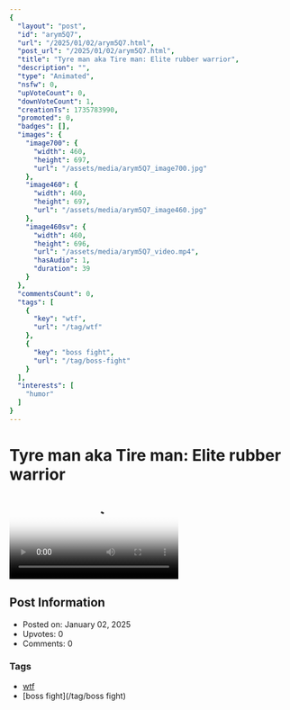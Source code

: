 ```yaml
---
{
  "layout": "post",
  "id": "arym5Q7",
  "url": "/2025/01/02/arym5Q7.html",
  "post_url": "/2025/01/02/arym5Q7.html",
  "title": "Tyre man aka Tire man: Elite rubber warrior",
  "description": "",
  "type": "Animated",
  "nsfw": 0,
  "upVoteCount": 0,
  "downVoteCount": 1,
  "creationTs": 1735783990,
  "promoted": 0,
  "badges": [],
  "images": {
    "image700": {
      "width": 460,
      "height": 697,
      "url": "/assets/media/arym5Q7_image700.jpg"
    },
    "image460": {
      "width": 460,
      "height": 697,
      "url": "/assets/media/arym5Q7_image460.jpg"
    },
    "image460sv": {
      "width": 460,
      "height": 696,
      "url": "/assets/media/arym5Q7_video.mp4",
      "hasAudio": 1,
      "duration": 39
    }
  },
  "commentsCount": 0,
  "tags": [
    {
      "key": "wtf",
      "url": "/tag/wtf"
    },
    {
      "key": "boss fight",
      "url": "/tag/boss-fight"
    }
  ],
  "interests": [
    "humor"
  ]
}
---
```


# Tyre man aka Tire man: Elite rubber warrior

<video controls playsinline loop poster="/assets/media/arym5Q7_image460.jpg">
  <source src="/assets/media/arym5Q7_video.mp4" type="video/mp4">
  Your browser does not support the video tag.
</video>

## Post Information

- Posted on: January 02, 2025
- Upvotes: 0
- Comments: 0

### Tags

- [wtf](/tag/wtf)
- [boss fight](/tag/boss fight)
